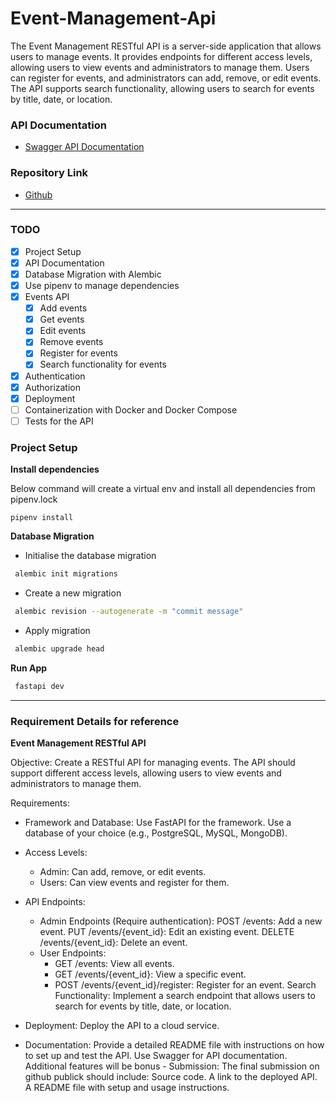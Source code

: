 # Event-Management-Api

The Event Management RESTful API is a server-side application that allows users to manage events. It provides endpoints for different access levels, allowing users to view events and administrators to manage them. Users can register for events, and administrators can add, remove, or edit events. The API supports search functionality, allowing users to search for events by title, date, or location.

### API Documentation

* [Swagger API Documentation](https://event-management-api-o6iz.onrender.com/docs)

### Repository Link

* [Github](https://github.com/nileshverma054/event-management-api)

---

### TODO

- [x] Project Setup
- [x] API Documentation
- [x] Database Migration with Alembic
- [x] Use pipenv to manage dependencies
- [x] Events API
    - [x] Add events
    - [x] Get events
    - [x] Edit events
    - [x] Remove events
    - [x] Register for events
    - [x] Search functionality for events
- [x] Authentication
- [x] Authorization
- [x] Deployment
- [ ] Containerization with Docker and Docker Compose
- [ ] Tests for the API

### Project Setup

**Install dependencies**

Below command will create a virtual env and install all dependencies from pipenv.lock

```shell
pipenv install
```

**Database Migration**

* Initialise the database migration

```bash
 alembic init migrations
```

* Create a new migration

```bash
 alembic revision --autogenerate -m "commit message"
```

* Apply migration

```bash
 alembic upgrade head
```

**Run App**

```bash
 fastapi dev
```

---

### Requirement Details for reference

**Event Management RESTful API**

Objective: Create a RESTful API for managing events.
The API should support different access levels, allowing users to view events and administrators to manage them.

Requirements:

* Framework and Database: Use FastAPI for the framework. Use a database of your choice (e.g., PostgreSQL, MySQL, MongoDB).

* Access Levels:
  * Admin: Can add, remove, or edit events.
  * Users: Can view events and register for them.
* API Endpoints:
  * Admin Endpoints (Require authentication):
        POST /events: Add a new event.
        PUT /events/{event_id}: Edit an existing event.
        DELETE /events/{event_id}: Delete an event.
  * User Endpoints:
    * GET /events: View all events.
    * GET /events/{event_id}: View a specific event.
    * POST /events/{event_id}/register: Register for an event.
            Search Functionality: Implement a search endpoint that allows users to search for events by title, date, or location.

* Deployment: Deploy the API to a cloud service.
* Documentation: Provide a detailed README file with instructions on how to set up and test the API. Use Swagger for API documentation. Additional features will be bonus - Submission: The final submission on github publick should include: Source code. A link to the deployed API. A README file with setup and usage instructions.
